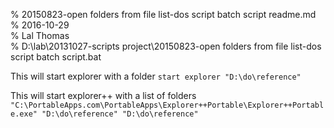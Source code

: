 % 20150823-open folders from file list-dos script batch script readme.md 	
% 2016-10-29 	
% Lal Thomas 	
% D:\lab\20131027-scripts project\20150823-open folders from file list-dos script batch script.bat 	
	

This will start explorer with a folder
`start explorer "D:\do\reference"`

This will start explorer++ with a list of folders
`"C:\PortableApps.com\PortableApps\Explorer++Portable\Explorer++Portable.exe" "D:\do\reference" "D:\do\reference"`